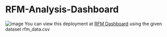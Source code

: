 # RFM-Analysis-Dashboard
![image](https://github.com/Ojas-Arora/RFM-Analysis-Dashboard/assets/127867874/330de3d5-79f5-41d0-8d53-381343dee09c)
You can view this deployment at 
[RFM Dashboard](https://dashboard-3coscvypxvoykyzrspxeeb.streamlit.app/) 
using the given dataset rfm_data.csv
